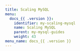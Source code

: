```yaml
---
title: Scaling MySQL
menu:
  docs_{{ .version }}:
    identifier: my-scaling-mysql
    name: Scaling MySQL
    parent: my-mysql-guides
    weight: 43
menu_name: docs_{{ .version }}
---
```

